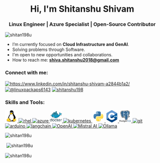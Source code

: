 <h1 align="center">Hi, I'm Shitanshu Shivam</h1>
<h3 align="center">Linux Engineer | Azure Specialist | Open-Source Contributor</h3>

<p align="left">
  <img src="https://komarev.com/ghpvc/?username=shitan198u&label=Profile%20views&color=0e75b6&style=flat" alt="shitan198u" /> 
</p>

- I’m currently focused on **Cloud Infrastructure and GenAI**.
- Solving problems through Software.
- I'm open to new opportunities and collaborations.
- How to reach me: **shiva.shitanshu2018@gmail.com**

<h3 align="left">Connect with me:</h3>
<p align="left">
<a href="https://linkedin.com/in/https://www.linkedin.com/in/shitanshu-shivam/" target="blank"><img align="center" src="https://raw.githubusercontent.com/rahuldkjain/github-profile-readme-generator/master/src/images/icons/Social/linked-in-alt.svg" alt="https://www.linkedin.com/in/shitanshu-shivam-a2844b1a2/" height="30" width="40" /></a>
<a href="https://www.youtube.com/@linuxpackaps6143" target="blank"><img align="center" src="https://raw.githubusercontent.com/rahuldkjain/github-profile-readme-generator/master/src/images/icons/Social/youtube.svg" alt="@linuxpackaps6143" height="30" width="40" /></a>
<a href="https://codeforces.com/profile/shitanshu198" target="blank"><img align="center" src="https://raw.githubusercontent.com/rahuldkjain/github-profile-readme-generator/master/src/images/icons/Social/codeforces.svg" alt="shitanshu198" height="30" width="40" /></a>
</p>

<h3 align="left">Skills and Tools:</h3>
<p align="left"> 
  <a href="https://www.linux.org/" target="_blank" rel="noreferrer"> 
    <img src="https://raw.githubusercontent.com/devicons/devicon/master/icons/linux/linux-original.svg" alt="linux" width="40" height="40"/> 
  </a>
  <a href="https://www.redhat.com/en/technologies/linux-platforms/enterprise-linux" target="_blank" rel="noreferrer"> 
    <img src="https://www.vectorlogo.zone/logos/redhat/redhat-icon.svg" alt="rhel" width="40" height="40"/> 
  </a>
  <a href="https://azure.microsoft.com/" target="_blank" rel="noreferrer"> 
    <img src="https://www.vectorlogo.zone/logos/microsoft_azure/microsoft_azure-icon.svg" alt="azure" width="40" height="40"/> 
  </a>
  <a href="https://www.docker.com/" target="_blank" rel="noreferrer"> 
    <img src="https://raw.githubusercontent.com/devicons/devicon/master/icons/docker/docker-original-wordmark.svg" alt="docker" width="40" height="40"/> 
  </a> 
  <a href="https://kubernetes.io" target="_blank" rel="noreferrer"> 
    <img src="https://www.vectorlogo.zone/logos/kubernetes/kubernetes-icon.svg" alt="kubernetes" width="40" height="40"/> 
  </a>
  <a href="https://www.python.org" target="_blank" rel="noreferrer"> 
    <img src="https://raw.githubusercontent.com/devicons/devicon/master/icons/python/python-original.svg" alt="python" width="40" height="40"/> 
  </a> 
  <a href="https://www.w3schools.com/cpp/" target="_blank" rel="noreferrer"> 
    <img src="https://raw.githubusercontent.com/devicons/devicon/master/icons/cplusplus/cplusplus-original.svg" alt="cplusplus" width="40" height="40"/> 
  </a> 
  <a href="https://www.postgresql.org" target="_blank" rel="noreferrer"> 
    <img src="https://raw.githubusercontent.com/devicons/devicon/master/icons/postgresql/postgresql-original-wordmark.svg" alt="postgresql" width="40" height="40"/> 
  </a>
  <a href="https://git-scm.com/" target="_blank" rel="noreferrer"> 
    <img src="https://www.vectorlogo.zone/logos/git-scm/git-scm-icon.svg" alt="git" width="40" height="40"/> 
  </a> 
  <a href="https://arduino.cc/" target="_blank" rel="noreferrer"> 
    <img src="https://cdn.worldvectorlogo.com/logos/arduino-1.svg" alt="arduino" width="40" height="40"/> 
  </a>
  <a href="https://www.langchain.com/" target="_blank" rel="noreferrer"> 
    <img src="https://registry.npmmirror.com/@lobehub/icons-static-png/latest/files/light/langchain-color.png" alt="langchain" width="40" height="40"/> 
  </a>
  <a href="https://openai.com/">
    <img src="https://registry.npmmirror.com/@lobehub/icons-static-png/latest/files/dark/openai.png" alt="OpenAI" width="40" height="40"/>
  </a>
  <a href="https://mistral.ai/">
    <img src="https://registry.npmmirror.com/@lobehub/icons-static-png/latest/files/dark/mistral-color.png" alt="Mistral AI" width="40" height="40"/>
  </a>
  <a href="https://ollama.ai/">
    <img src="https://registry.npmmirror.com/@lobehub/icons-static-png/latest/files/dark/ollama.png" alt="Ollama" width="40" height="40"/>
  </a>
</p>

<p align="left">
  <img src="https://github-readme-stats.vercel.app/api/top-langs?username=shitan198u&show_icons=true&locale=en&layout=compact" alt="shitan198u" />
</p>

<p>&nbsp;<img align="center" src="https://github-readme-stats.vercel.app/api?username=shitan198u&show_icons=true&locale=en" alt="shitan198u" /></p>

<p><img align="center" src="https://github-readme-streak-stats.herokuapp.com/?user=shitan198u&" alt="shitan198u" /></p>
